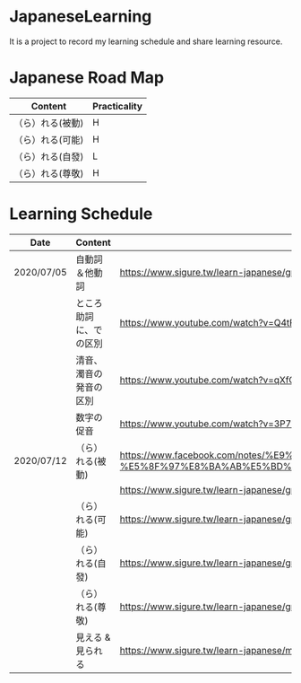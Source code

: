 # JapaneseLearning
It is a project to record my learning schedule and share learning resource.

# Japanese Road Map

| Content | Practicality |
| ------------- | ------------- |
|（ら）れる(被動) | H |
|（ら）れる(可能) | H |
|（ら）れる(自發) | L |
|（ら）れる(尊敬) | H |

# Learning Schedule

| Date  | Content | Recommend Source|
| ------------- | ------------- | ------------- |
| 2020/07/05  | 自動詞＆他動詞 | https://www.sigure.tw/learn-japanese/grammar/n5/24.php |
|   | ところ助詞に、での区別  | https://www.youtube.com/watch?v=Q4tF4klx654 |
|   | 清音、濁音の発音の区別  | https://www.youtube.com/watch?v=qXfQdhf4Yd8 |
|   | 数字の促音  | https://www.youtube.com/watch?v=3P7luUNFVM8 |
| 2020/07/12  | （ら）れる(被動) | https://www.facebook.com/notes/%E9%9A%A8%E8%91%97%E5%9B%9B%E5%AD%A3%E5%AD%B8%E6%97%A5%E8%AA%9E/%E6%97%A5%E6%AA%A2%E5%B0%88%E9%A1%8Cn3%E6%96%87%E6%B3%95%E7%B3%BB%E5%88%97-%E5%8F%97%E8%BA%AB%E5%BD%A2/1558856080875279/ |
|   |   | https://www.sigure.tw/learn-japanese/grammar/n4/15.php |
|   | （ら）れる(可能) | https://www.sigure.tw/learn-japanese/grammar/n4/15.php |
|   | （ら）れる(自發) | https://www.sigure.tw/learn-japanese/grammar/n4/15.php |
|   | （ら）れる(尊敬) | https://www.sigure.tw/learn-japanese/grammar/n4/15.php |
|   | 見える & 見られる | https://www.sigure.tw/learn-japanese/mix/difference/mieru-mirareru.php |
